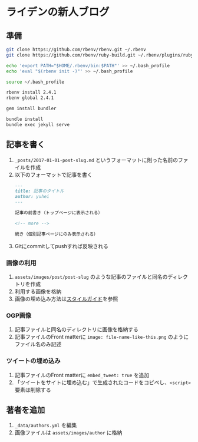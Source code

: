 # ライデンの新人ブログ

## 準備

```bash
git clone https://github.com/rbenv/rbenv.git ~/.rbenv
git clone https://github.com/rbenv/ruby-build.git ~/.rbenv/plugins/ruby-build

echo 'export PATH="$HOME/.rbenv/bin:$PATH"' >> ~/.bash_profile
echo 'eval "$(rbenv init -)"' >> ~/.bash_profile

source ~/.bash_profile

rbenv install 2.4.1
rbenv global 2.4.1

gem install bundler
```

```bash
bundle install
bundle exec jekyll serve
```

## 記事を書く

1. `_posts/2017-01-01-post-slug.md` というフォーマットに則った名前のファイルを作成
1. 以下のフォーマットで記事を書く
    ```markdown
    ---
    title: 記事のタイトル
    author: yuhei
    ---

    記事の前書き（トップページに表示される）

    <!-- more -->

    続き（個別記事ページにのみ表示される）
    ```
1. Gitにcommitしてpushすれば反映される

### 画像の利用

1. `assets/images/post/post-slug` のような記事のファイルと同名のディレクトリを作成
1. 利用する画像を格納
1. 画像の埋め込み方法は[スタイルガイド](https://ryden-inc.github.io/rookies/posts/styleguide.html)を参照

### OGP画像

1. 記事ファイルと同名のディレクトリに画像を格納する
1. 記事ファイルのFront matterに `image: file-name-like-this.png` のようにファイル名のみ記述

### ツイートの埋め込み

1. 記事ファイルのFront matterに `embed_tweet: true` を追加
1. 「ツイートをサイトに埋め込む」で生成されたコードをコピペし、`<script>`要素は削除する

## 著者を追加

1. `_data/authors.yml` を編集
1. 画像ファイルは `assets/images/author` に格納
